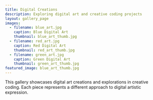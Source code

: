 ```yaml
---
title: Digital Creations
description: Exploring digital art and creative coding projects
layout: gallery_page
images:
  - filename: blue_art.jpg
    caption: Blue Digital Art
    thumbnail: blue_art_thumb.jpg
  - filename: red_art.jpg
    caption: Red Digital Art  
    thumbnail: red_art_thumb.jpg
  - filename: green_art.jpg
    caption: Green Digital Art
    thumbnail: green_art_thumb.jpg
featured_image: blue_art_thumb.jpg
---
```


This gallery showcases digital art creations and explorations in creative coding. Each piece represents a different approach to digital artistic expression.